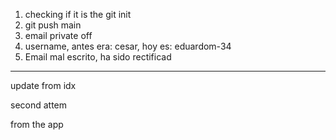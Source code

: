 1. checking if it is the git init
2. git push main
3. email private off
4. username, antes era: cesar, hoy es: eduardom-34
5. Email mal escrito, ha sido rectificad

**************

update from idx

second attem

from the app